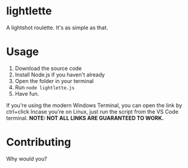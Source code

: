 # lightlette
A lightshot roulette. It's as simple as that.
# Usage
1. Download the source code
2. Install Node.js if you haven't already
3. Open the folder in your terminal
4. Run `node lightlette.js`
5. Have fun.

If you're using the modern Windows Terminal, you can open the link by ctrl+click
Incase you're on Linux, just run the script from the VS Code terminal.
**NOTE: NOT ALL LINKS ARE GUARANTEED TO WORK.**
# Contributing
Why would you?
